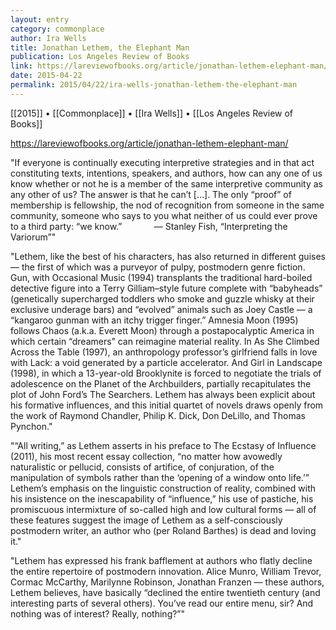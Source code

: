 ```yaml
---
layout: entry
category: commonplace
author: Ira Wells
title: Jonathan Lethem, the Elephant Man
publication: Los Angeles Review of Books
link: https://lareviewofbooks.org/article/jonathan-lethem-elephant-man/
date: 2015-04-22
permalink: 2015/04/22/ira-wells-jonathan-lethem-the-elephant-man
---
```


[[2015]] • [[Commonplace]] • [[Ira Wells]] • [[Los Angeles Review of Books]] 

https://lareviewofbooks.org/article/jonathan-lethem-elephant-man/

"If everyone is continually executing interpretive strategies and in that act constituting texts, intentions, speakers, and authors, how can any one of us know whether or not he is a member of the same interpretive community as any other of us? The answer is that he can’t […]. The only “proof” of membership is fellowship, the nod of recognition from someone in the same community, someone who says to you what neither of us could ever prove to a third party: “we know.”             — Stanley Fish, “Interpreting the Variorum”"

"Lethem, like the best of his characters, has also returned in different guises — the first of which was a purveyor of pulpy, postmodern genre fiction. Gun, with Occasional Music (1994) transplants the traditional hard-boiled detective figure into a Terry Gilliam–style future complete with “babyheads” (genetically supercharged toddlers who smoke and guzzle whisky at their exclusive underage bars) and “evolved” animals such as Joey Castle — a “kangaroo gunman with an itchy trigger finger.” Amnesia Moon (1995) follows Chaos (a.k.a. Everett Moon) through a postapocalyptic America in which certain “dreamers” can reimagine material reality. In As She Climbed Across the Table (1997), an anthropology professor’s girlfriend falls in love with Lack: a void generated by a particle accelerator. And Girl in Landscape (1998), in which a 13-year-old Brooklynite is forced to negotiate the trials of adolescence on the Planet of the Archbuilders, partially recapitulates the plot of John Ford’s The Searchers. Lethem has always been explicit about his formative influences, and this initial quartet of novels draws openly from the work of Raymond Chandler, Philip K. Dick, Don DeLillo, and Thomas Pynchon."

"“All writing,” as Lethem asserts in his preface to The Ecstasy of Influence (2011), his most recent essay collection, “no matter how avowedly naturalistic or pellucid, consists of artifice, of conjuration, of the manipulation of symbols rather than the ‘opening of a window onto life.’” Lethem’s emphasis on the linguistic construction of reality, combined with his insistence on the inescapability of “influence,” his use of pastiche, his promiscuous intermixture of so-called high and low cultural forms — all of these features suggest the image of Lethem as a self-consciously postmodern writer, an author who (per Roland Barthes) is dead and loving it."

"Lethem has expressed his frank bafflement at authors who flatly decline the entire repertoire of postmodern innovation. Alice Munro, William Trevor, Cormac McCarthy, Marilynne Robinson, Jonathan Franzen — these authors, Lethem believes, have basically “declined the entire twentieth century (and interesting parts of several others). You’ve read our entire menu, sir? And nothing was of interest? Really, nothing?”"
